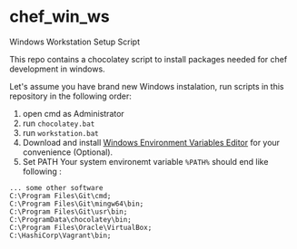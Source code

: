 # chef_win_ws
Windows  Workstation Setup Script

This repo contains a chocolatey script to install packages needed for chef development in windows.

Let's assume you have brand new Windows instalation, run scripts in this repository in the following order:

1. open cmd as Administrator 
3. run ```chocolatey.bat```
5. run ```workstation.bat```
6. Download and install [Windows Environment Variables Editor](http://eveditor.com/) for your convenience (Optional).
7. Set PATH
Your system environemt variable ```%PATH%``` should end like following :
```
... some other software
C:\Program Files\Git\cmd;
C:\Program Files\Git\mingw64\bin;
C:\Program Files\Git\usr\bin;
C:\ProgramData\chocolatey\bin;
C:\Program Files\Oracle\VirtualBox;
C:\HashiCorp\Vagrant\bin;
```
